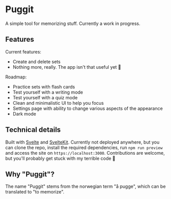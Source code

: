 # Puggit

A simple tool for memorizing stuff. Currently a work in progress.

## Features

Current features:

- Create and delete sets
- Nothing more, really. The app isn't that useful yet 🤷

Roadmap:

- Practice sets with flash cards
- Test yourself with a writing mode
- Test yourself with a quiz mode
- Clean and minimalistic UI to help you focus
- Settings page with ability to change various aspects of the appearance
- Dark mode

## Technical details

Built with [Svelte](https://svelte.dev) and [SvelteKit](https://kit.svelte.dev). Currently not deployed anywhere, but you can clone the repo, install the required dependencies, run `npm run preview` and access the site on `https://localhost:3000`. Contributions are welcome, but you'll probably get stuck with my terrible code 🤪

## Why "Puggit"?

The name "Puggit" stems from the norwegian term "å pugge", which can be translated to "to memorize".
